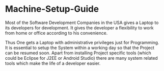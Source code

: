 # Machine-Setup-Guide


Most of the Software Development Companies in the USA gives a Laptop to its developers for development. It gives the developer a flexibility to work from home or office according to his convenience.

Thus One gets a Laptop with administrative privileges just for Programming. It is essential to setup the System within a working day so that the Project can be resumed soon. Apart from installing Project specific tools (which could be Eclipse for J2EE or Android Studio) there are many system related tools which make the life of a developer easier.

